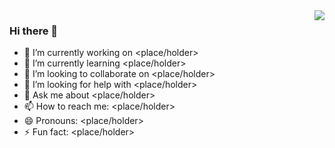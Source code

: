 <img align="right" src="https://github-readme-stats.vercel.app/api?username=mosney&theme=vue&show_icons=true&hide_title=true" />

### Hi there 👋

<!--
**Mosney/Mosney** is a ✨ _special_ ✨ repository because its `README.md` (this file) appears on your GitHub profile.

Here are some ideas to get you started:
-->
- 🔭 I’m currently working on <place/holder>
- 🌱 I’m currently learning <place/holder>
- 👯 I’m looking to collaborate on <place/holder>
- 🤔 I’m looking for help with <place/holder>
- 💬 Ask me about <place/holder>
- 📫 How to reach me: <place/holder>
- 😄 Pronouns: <place/holder>
- ⚡ Fun fact: <place/holder>

